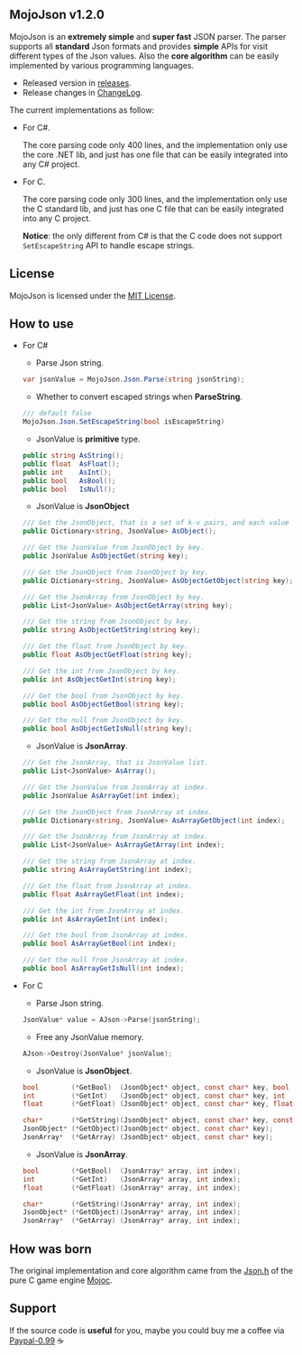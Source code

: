 ## MojoJson v1.2.0

MojoJson is an **extremely simple** and **super fast** JSON parser. The parser supports all **standard** Json formats and provides **simple** APIs for visit different types of the Json values. Also the **core algorithm** can be easily implemented by various programming languages.

* Released version in [releases](https://github.com/scottcgi/MojoJson/releases).
* Release changes in [ChangeLog](https://github.com/scottcgi/MojoJson/blob/master/ChangeLog.md).


The current implementations as follow:

* For C#.   
  
  The core parsing code only 400 lines, and the implementation only use the core .NET lib, and just has one file that can be easily integrated into any C# project.

* For C.  
  
  The core parsing code only 300 lines, and the implementation only use the C standard lib, and just has one C file that can be easily integrated into any C project.  

  **Notice**: the only different from C# is that the C code does not support `SetEscapeString` API to handle escape strings.


## License

MojoJson is licensed under the [MIT License](https://github.com/scottcgi/MojoJson/blob/master/LICENSE).

## How to use

* For C#

  * Parse Json string.

  ```csharp
  var jsonValue = MojoJson.Json.Parse(string jsonString);
  ```

  * Whether to convert escaped strings when **ParseString**.

  ```csharp
  /// default false
  MojoJson.Json.SetEscapeString(bool isEscapeString)
  ```

  * JsonValue is **primitive** type.

  ```csharp
  public string AsString();
  public float  AsFloat();
  public int    AsInt();
  public bool   AsBool();
  public bool   IsNull();
  ```
  
  * JsonValue is **JsonObject** 

  ```csharp
  /// Get the JsonObject, that is a set of k-v pairs, and each value is JsonValue.
  public Dictionary<string, JsonValue> AsObject();
  
  /// Get the JsonValue from JsonObject by key.
  public JsonValue AsObjectGet(string key);
  
  /// Get the JsonObject from JsonObject by key.
  public Dictionary<string, JsonValue> AsObjectGetObject(string key);
  
  /// Get the JsonArray from JsonObject by key.
  public List<JsonValue> AsObjectGetArray(string key);
  
  /// Get the string from JsonObject by key.
  public string AsObjectGetString(string key);
  
  /// Get the float from JsonObject by key.
  public float AsObjectGetFloat(string key);
  
  /// Get the int from JsonObject by key.
  public int AsObjectGetInt(string key);
  
  /// Get the bool from JsonObject by key.
  public bool AsObjectGetBool(string key);
  
  /// Get the null from JsonObject by key.  
  public bool AsObjectGetIsNull(string key);
  ```

  * JsonValue is **JsonArray**.

  ```csharp
  /// Get the JsonArray, that is JsonValue list.
  public List<JsonValue> AsArray();
  
  /// Get the JsonValue from JsonArray at index.
  public JsonValue AsArrayGet(int index);
  
  /// Get the JsonObject from JsonArray at index.
  public Dictionary<string, JsonValue> AsArrayGetObject(int index);
  
  /// Get the JsonArray from JsonArray at index.
  public List<JsonValue> AsArrayGetArray(int index);
  
  /// Get the string from JsonArray at index. 
  public string AsArrayGetString(int index);
  
  /// Get the float from JsonArray at index.
  public float AsArrayGetFloat(int index);
  
  /// Get the int from JsonArray at index.
  public int AsArrayGetInt(int index);
  
  /// Get the bool from JsonArray at index.
  public bool AsArrayGetBool(int index);
  
  /// Get the null from JsonArray at index.
  public bool AsArrayGetIsNull(int index);  
  ```

* For C
  
  * Parse Json string.
  ```c
  JsonValue* value = AJson->Parse(jsonString);
  ```

  * Free any JsonValue memory.
  ```c
  AJson->Destroy(JsonValue* jsonValue);
  ```

  * JsonValue is **JsonObject**.  

  ```c
  bool        (*GetBool)  (JsonObject* object, const char* key, bool  defaultValue);
  int         (*GetInt)   (JsonObject* object, const char* key, int   defaultValue);
  float       (*GetFloat) (JsonObject* object, const char* key, float defaultValue);

  char*       (*GetString)(JsonObject* object, const char* key, const char* defaultValue);
  JsonObject* (*GetObject)(JsonObject* object, const char* key);
  JsonArray*  (*GetArray) (JsonObject* object, const char* key);
  ```

  * JsonValue is **JsonArray**.  

  ```c
  bool        (*GetBool)  (JsonArray* array, int index);
  int         (*GetInt)   (JsonArray* array, int index);
  float       (*GetFloat) (JsonArray* array, int index);

  char*       (*GetString)(JsonArray* array, int index);
  JsonObject* (*GetObject)(JsonArray* array, int index);
  JsonArray*  (*GetArray) (JsonArray* array, int index);
  ```

    
## How was born

The original implementation and core algorithm came from the [Json.h](https://github.com/scottcgi/Mojoc/blob/master/Engine/Toolkit/Utils/Json.h) of the pure C game engine [Mojoc](https://github.com/scottcgi/Mojoc).


## Support

If the source code is **useful** for you, maybe you could buy me a coffee via [Paypal-0.99](https://www.paypal.me/PayScottcgi/0.99) :coffee:
